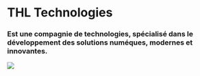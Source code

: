 # THL Technologies
### Est une compagnie de technologies, spécialisé dans le développement des solutions numéques, modernes et innovantes.

![](https://firebasestorage.googleapis.com/v0/b/thltech.appspot.com/o/Files%2FImages%2Fthl-lg.jpg?alt=media&token=46b7716c-3a7f-439e-99fc-5291d0355dcd)
